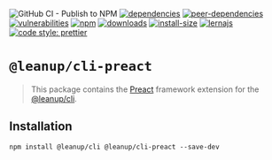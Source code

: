![GitHub CI - Publish to NPM](https://github.com/leanupjs/leanup/workflows/GitHub%20CI%20-%20Publish%20to%20NPM/badge.svg)
[![dependencies][dependencies]][dependencies-url]
[![peer-dependencies][peer-dependencies]][peer-dependencies-url]
[![vulnerabilities][vulnerabilities]][vulnerabilities-url]
[![npm][npm]][npm-url]
[![downloads][downloads]][downloads-url]
[![install-size][install-size]][install-size-url]
[![lernajs][lernajs]][lernajs-url]
[![code style: prettier](https://img.shields.io/badge/code_style-prettier-ff69b4.svg)](https://github.com/prettier/prettier)

[npm]: https://img.shields.io/npm/v/@leanup/cli-preact
[npm-url]: https://www.npmjs.com/package/@leanup/cli-preact
[dependencies]: https://status.david-dm.org/gh/leanupjs/leanup.svg?path=packages/cli/frameworks/preact&ref=release/1.1
[dependencies-url]: https://david-dm.org/leanupjs/leanup?path=packages/cli/frameworks/preact&ref=release/1.1
[peer-dependencies]: https://status.david-dm.org/gh/leanupjs/leanup.svg?path=packages/cli/frameworks/preact&ref=release/1.1&type=peer
[peer-dependencies-url]: https://david-dm.org/leanupjs/leanup?path=packages/cli/frameworks/preact&ref=release/1.1&type=peer
[vulnerabilities]: https://snyk.io/test/npm/@leanup/cli-preact/badge.svg
[vulnerabilities-url]: https://snyk.io/test/npm/@leanup/cli-preact
[downloads]: https://img.shields.io/npm/dt/@leanup/cli-preact
[downloads-url]: https://npmcharts.com/compare/@leanup/cli-preact?minimal=true
[install-size]: https://packagephobia.now.sh/badge?p=@leanup/cli-preact@next
[install-size-url]: https://packagephobia.now.sh/result?p=@leanup/cli-preact@next
[lernajs]: https://img.shields.io/badge/managed%20with-lerna-blueviolet
[lernajs-url]: https://lerna.js.org

# `@leanup/cli-preact`

> This package contains the [Preact](https://preactjs.com) framework extension for the [@leanup/cli](https://www.npmjs.com/package/@leanup/cli).

## Installation

`npm install @leanup/cli @leanup/cli-preact --save-dev`
